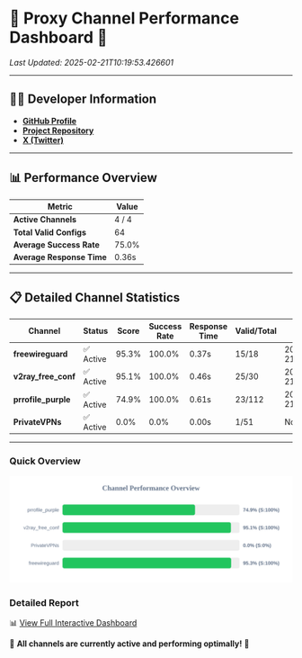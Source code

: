 # 🌟 Proxy Channel Performance Dashboard 🌟

_Last Updated: 2025-02-21T10:19:53.426601_

---

## 👩‍💻 Developer Information

- **[GitHub Profile](https://github.com/4n0nymou3)**  
- **[Project Repository](https://github.com/4n0nymou3/multi-proxy-config-fetcher)**  
- **[X (Twitter)](https://x.com/4n0nymou3)**  

---

## 📊 Performance Overview

| Metric                | Value       |
|-----------------------|-------------|
| **Active Channels**   | 4 / 4       |
| **Total Valid Configs** | 64          |
| **Average Success Rate** | 75.0%      |
| **Average Response Time** | 0.36s       |

---

## 📋 Detailed Channel Statistics

| Channel          | Status     | Score  | Success Rate | Response Time | Valid/Total | Last Success               |
|------------------|------------|--------|--------------|---------------|-------------|----------------------------|
| **freewireguard**  | ✅ Active  | 95.3%  | 100.0% | 0.37s         | 15/18       | 2025-02-21T10:19:53.424873 |
| **v2ray_free_conf**  | ✅ Active  | 95.1%  | 100.0% | 0.46s         | 25/30       | 2025-02-21T10:19:41.666693 |
| **prrofile_purple**  | ✅ Active  | 74.9%  | 100.0% | 0.61s         | 23/112       | 2025-02-21T10:19:41.174721 |
| **PrivateVPNs**  | ✅ Active  | 0.0%  | 0.0% | 0.00s         | 1/51       | None |

---

### Quick Overview
<div align="center">
  <a href="https://raw.githubusercontent.com/nullluser/NullRepo/refs/heads/main/assets/channel_stats_chart.svg">
    <img src="https://raw.githubusercontent.com/nullluser/NullRepo/refs/heads/main/assets/channel_stats_chart.svg" alt="Source Performance Statistics" width="800">
  </a>
</div>

### Detailed Report
📊 [View Full Interactive Dashboard](https://htmlpreview.github.io/?https://github.com/nullluser/NullRepo/blob/main/assets/performance_report.html)

🎉 **All channels are currently active and performing optimally!** 🎉

